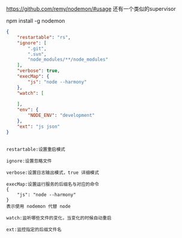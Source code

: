 https://github.com/remy/nodemon/#usage
还有一个类似的supervisor

npm install -g nodemon
```json
{
	"restartable": "rs",
	"ignore": [
		".git",
		".svn",
		"node_modules/**/node_modules"
	],
	"verbose": true,
	"execMap": {
		"js": "node --harmony"
	},
	"watch": [
		
	],
	"env": {
		"NODE_ENV": "development"
	},
	"ext": "js json"
}
```

```

restartable:设置重启模式

ignore:设置忽略文件

verbose:设置日志输出模式，true 详细模式

execMap:设置运行服务的后缀名与对应的命令
{
	"js": "node --harmony"
}
表示使用 nodemon 代替 node

watch:监听哪些文件的变化，当变化的时候自动重启

ext:监控指定的后缀文件名
```
